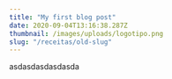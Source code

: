 ```yaml
---
title: "My first blog post"
date: 2020-09-04T13:16:38.287Z
thumbnail: /images/uploads/logotipo.png
slug: "/receitas/old-slug"
---
```

asdasdasdasdasda

